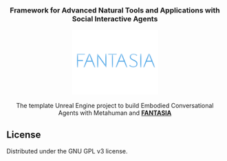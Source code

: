 <!--[![Stargazers][stars-shield]][stars-url] -->

<h3 align="center">Framework for Advanced Natural Tools and Applications with Social Interactive Agents</h3>

<p align="center">
<a href="https://github.com/antori82/FANTASIA">
    <img src="images/Logo.jpg" alt="Logo" width="200" height="150">
  </a>
  <p align="center">
	The template Unreal Engine project to build Embodied Conversational Agents with Metahuman and <a href="https://github.com/antori82/FANTASIA"><strong>FANTASIA</strong></a>
  </p>
</p>

<!-- LICENSE -->
## License

Distributed under the GNU GPL v3 license.